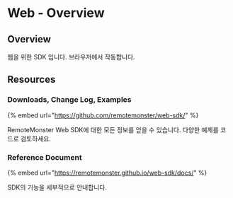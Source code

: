 # Web - Overview

## Overview

웹을 위한 SDK 입니다. 브라우저에서 작동합니다.

## Resources

### Downloads, Change Log, Examples

{% embed url="https://github.com/remotemonster/web-sdk/" %}

RemoteMonster Web SDK에 대한 모든 정보를 얻을 수 있습니다. 다양한 예제를 코드로 검토하세요.

### Reference Document

{% embed url="https://remotemonster.github.io/web-sdk/docs/" %}

SDK의 기능을 세부적으로 안내합니다.

